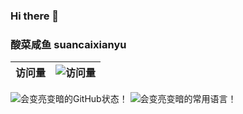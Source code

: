 ### Hi there 👋

### 酸菜咸鱼 suancaixianyu
<!--
**suancaixianyu/suancaixianyu** is a ✨ _special_ ✨ repository because its `README.md` (this file) appears on your GitHub profile.

Here are some ideas to get you started:

- 🔭 I’m currently working on ...
- 🌱 I’m currently learning ...
- 👯 I’m looking to collaborate on ...
- 🤔 I’m looking for help with ...
- 💬 Ask me about ...
- 📫 How to reach me: ...
- 😄 Pronouns: ...
- ⚡ Fun fact: ...
-->
|访问量|![访问量](https://profile-counter.glitch.me/suancaixianyu/count.svg)|
|-|-|

<div>
  <picture>
    <source media="(prefers-color-scheme: dark)" srcset="https://github-readme-stats.vercel.app/api?username=suancaixianyu&show_icons=true&locale=cn&theme=github_dark">
    <source media="(prefers-color-scheme: light)" srcset="https://github-readme-stats.vercel.app/api?username=suancaixianyu&show_icons=true&locale=cn">
    <img alt="会变亮变暗的GitHub状态！" src="https://github-readme-stats.vercel.app/api?username=suancaixianyu&show_icons=true&locale=cn">
  </picture>
  <picture>
    <source media="(prefers-color-scheme: dark)" srcset="https://github-readme-stats.vercel.app/api/top-langs?username=suancaixianyu&locale=cn&theme=github_dark">
    <source media="(prefers-color-scheme: light)" srcset="https://github-readme-stats.vercel.app/api/top-langs?username=suancaixianyu&locale=cn">
    <img alt="会变亮变暗的常用语言！" src="https://github-readme-stats.vercel.app/api/top-langs?username=suancaixianyu&locale=cn">
  </picture>
</div>
